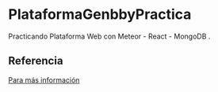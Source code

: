 # PlataformaGenbbyPractica

Practicando Plataforma Web con Meteor - React - MongoDB .

## Referencia

[Para más información](http://themeteorchef.com/base)
